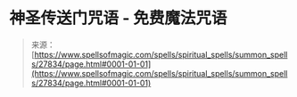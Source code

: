 <!--yml

分类：未分类

日期：2024-06-12 19:17:20

-->

# 神圣传送门咒语 - 免费魔法咒语

> 来源：[https://www.spellsofmagic.com/spells/spiritual_spells/summon_spells/27834/page.html#0001-01-01](https://www.spellsofmagic.com/spells/spiritual_spells/summon_spells/27834/page.html#0001-01-01)
